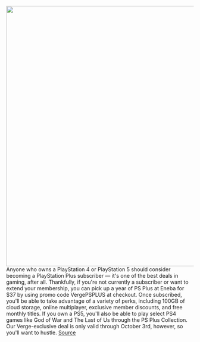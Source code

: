 <img src='https://cdn.vox-cdn.com/thumbor/UhGkasrwZcJGewizgnphIL6wZyc=/0x0:2040x1360/1200x800/filters:focal(857x517:1183x843)/cdn.vox-cdn.com/uploads/chorus_image/image/69937716/acastro_200318_1777_ps5_0001.0.jpg' width='700px' /><br/>
Anyone who owns a PlayStation 4 or PlayStation 5 should consider becoming a PlayStation Plus subscriber — it's one of the best deals in gaming, after all. Thankfully, if you're not currently a subscriber or want to extend your membership, you can pick up a year of PS Plus at Eneba for $37 by using promo code VergePSPLUS at checkout. Once subscribed, you'll be able to take advantage of a variety of perks, including 100GB of cloud storage, online multiplayer, exclusive member discounts, and free monthly titles. If you own a PS5, you'll also be able to play select PS4 games like God of War and The Last of Us through the PS Plus Collection. Our Verge-exclusive deal is only valid through October 3rd, however, so you'll want to hustle.
<a href='https://www.theverge.com/good-deals/2021/10/1/22702233/playstation-plus-lg-c1-sony-headphones-lenovo-yoga-9i-deal-sale'> Source <a/>